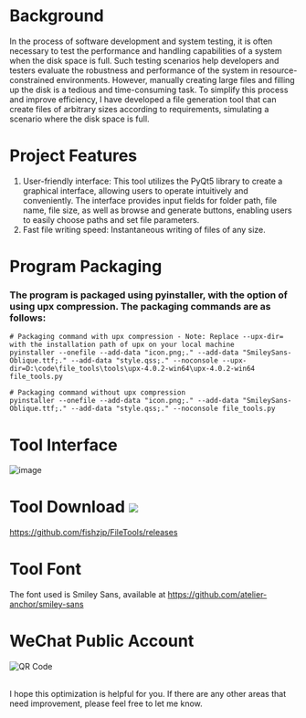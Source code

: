 # Background

In the process of software development and system testing, it is often necessary to test the performance and handling capabilities of a system when the disk space is full. Such testing scenarios help developers and testers evaluate the robustness and performance of the system in resource-constrained environments. However, manually creating large files and filling up the disk is a tedious and time-consuming task. To simplify this process and improve efficiency, I have developed a file generation tool that can create files of arbitrary sizes according to requirements, simulating a scenario where the disk space is full.

# Project Features

1. User-friendly interface: This tool utilizes the PyQt5 library to create a graphical interface, allowing users to operate intuitively and conveniently. The interface provides input fields for folder path, file name, file size, as well as browse and generate buttons, enabling users to easily choose paths and set file parameters.
2. Fast file writing speed: Instantaneous writing of files of any size.

# Program Packaging

### The program is packaged using pyinstaller, with the option of using upx compression. The packaging commands are as follows:
```
# Packaging command with upx compression - Note: Replace --upx-dir= with the installation path of upx on your local machine
pyinstaller --onefile --add-data "icon.png;." --add-data "SmileySans-Oblique.ttf;." --add-data "style.qss;." --noconsole --upx-dir=D:\code\file_tools\tools\upx-4.0.2-win64\upx-4.0.2-win64 file_tools.py

# Packaging command without upx compression
pyinstaller --onefile --add-data "icon.png;." --add-data "SmileySans-Oblique.ttf;." --add-data "style.qss;." --noconsole file_tools.py
```

# Tool Interface

![image](https://github.com/fishzjp/FileTools/assets/105406371/5cb835f9-def3-4a29-bcb4-b5db637a9146)

# Tool Download ![](https://img.shields.io/github/v/release/fishzjp/FileTools?style=flat-square) 
https://github.com/fishzjp/FileTools/releases

# Tool Font
The font used is Smiley Sans, available at https://github.com/atelier-anchor/smiley-sans

# WeChat Public Account
![QR Code](https://github.com/fishzjp/fishzjp/assets/105406371/d78c931a-b4c7-4d44-b624-82099c957bd1)

<br> I hope this optimization is helpful for you. If there are any other areas that need improvement, please feel free to let me know.
